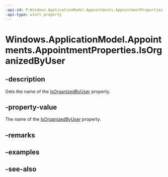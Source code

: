 ----api-id: P:Windows.ApplicationModel.Appointments.AppointmentProperties.IsOrganizedByUser
-api-type: winrt property
---<!-- Property syntaxpublic string IsOrganizedByUser { get; }--># Windows.ApplicationModel.Appointments.AppointmentProperties.IsOrganizedByUser## -descriptionGets the name of the [IsOrganizedByUser](appointment_isorganizedbyuser.md) property.## -property-valueThe name of the [IsOrganizedByUser](appointment_isorganizedbyuser.md) property.## -remarks## -examples## -see-also